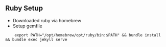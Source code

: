 ## Ruby Setup
- Downloaded ruby via homebrew
- Setup gemfile
```
    export PATH="/opt/homebrew/opt/ruby/bin:$PATH" && bundle install && bundle exec jekyll serve
```